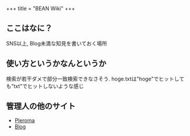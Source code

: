 +++
title = "BEAN Wiki"
+++

##  ここはなに？

SNS以上, Blog未満な知見を書いておく場所

## 使い方というかなんというか

検索が若干ダメで部分一致検索できなさそう.
hoge.txtは"hoge"でヒットしても"txt"でヒットしないような感じ

## 管理人の他のサイト

- [Pleroma](https://plrm.beanlog.xyz/bean)
- [Blog](https://beanlog.xyz)